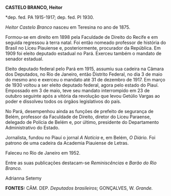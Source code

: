 **CASTELO BRANCO, Heitor**

\*dep. fed. PA 1915-1917; dep. fed. PI 1930.

*Heitor Castelo Branco* nasceu em Teresina no ano de 1875.

Formou-se em direito em 1898 pela Faculdade de Direito do Recife e em
seguida regressou à terra natal. Foi então nomeado professor de história
do Brasil no Liceu Piauiense e, posteriormente, procurador da República.
Em 1909 foi eleito deputado estadual no Pará. Exerceu também o mandato
de senador estadual.

Eleito deputado federal pelo Pará em 1915, assumiu sua cadeira na Câmara
dos Deputados, no Rio de Janeiro, então Distrito Federal, no dia 3 de
maio do mesmo ano e exerceu o mandato até 31 de dezembro de 1917. Em
março de 1930 voltou a ser eleito deputado federal, agora pelo estado do
Piauí. Empossado em 3 de maio, teve seu mandato interrompido em 23 de
outubro seguinte após a vitória da revolução que levou Getúlio Vargas ao
poder e dissolveu todos os órgãos legislativos do país.

No Pará, desempenhou ainda as funções de prefeito de segurança de Belém,
professor da Faculdade de Direito, diretor do Liceu Paraense, delegado
de Polícia de Belém e, por último, presidente do Departamento
Administrativo do Estado.

Jornalista, fundou no Piauí o jornal *A Notícia* e, em Belém, *O
Diário.* Foi patrono de uma cadeira da Academia Piauiense de Letras.

Faleceu no Rio de Janeiro em 1952.

Entre as suas publicações destacam-se *Reminiscências* e *Barão do Rio
Branco.*

Adrianna Setemy

**FONTES:** CÂM. DEP. *Deputados brasileiros*; GONÇALVES, W. *Grande.*

